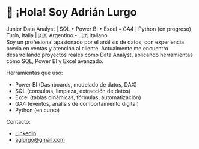 # 👋 ¡Hola! Soy Adrián Lurgo

Junior Data Analyst | SQL • Power BI • Excel • GA4 | Python (en progreso)  
Turín, Italia | 🇦🇷 Argentino - 🇮🇹 Italiano  
Soy un profesional apasionado por el análisis de datos, con experiencia previa en ventas y atención al cliente. Actualmente me encuentro desarrollando proyectos reales como Data Analyst, aplicando herramientas como SQL, Power BI y Excel avanzado.

 Herramientas que uso:
- Power BI (Dashboards, modelado de datos, DAX)
- SQL (consultas, limpieza, extracción de datos)
- Excel (tablas dinámicas, fórmulas, automatización)
- GA4 (eventos, análisis de comportamiento digital)
- Python (en curso)

 Contacto:
- [LinkedIn](https://www.linkedin.com/in/adrianlurgo/)
- aglurgo@gmail.com

